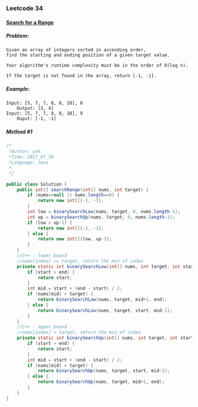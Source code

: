

### Leetcode 34
#### [Search for a Range](https://leetcode.com/problems/search-for-a-range)

  

##### ***Problem:***

    Given an array of integers sorted in ascending order, 
    find the starting and ending position of a given target value.

    Your algorithm's runtime complexity must be in the order of O(log n).
    
    If the target is not found in the array, return [-1, -1].

    
    
##### ***Example:***

    Input: [5, 7, 7, 8, 8, 10], 8
        Output: [3, 4]
    Input: [5, 7, 7, 8, 8, 10], 9
        Ouput: [-1, -1]

##### *Method #1*
``` java
/*
 *Author: yeh
 *Time: 2017_07_20
 *Language: Java
 *
 */

public class Solution {
    public int[] searchRange(int[] nums, int target) {
        if (nums==null || nums.length==0) {
            return new int[]{-1, -1};
        }
        int low = binarySearchLow(nums, target, 0, nums.length-1);
        int up = binarySearchUp(nums, target, 0, nums.length-1);
        if (low > up-1) {
            return new int[]{-1, -1};
        } else {
            return new int[]{low, up-1};
        }
    }
    //C++ : lower_bound
    //nums[index] >= target, return the min of index
    private static int binarySearchLow(int[] nums, int target, int start, int end) {
        if (start > end) {
            return start;
        }
        int mid = start + (end - start) / 2;
        if (nums[mid] < target) {
            return binarySearchLow(nums, target, mid+1, end);
        } else {
            return binarySearchLow(nums, target, start, mid-1);
        }
    }
    //C++ : upper_bound
    //nums[index] > target, return the min of index
    private static int binarySearchUp(int[] nums, int target, int start, int end) {
        if (start > end) {
            return start;
        }
        int mid = start + (end - start) / 2;
        if (nums[mid] > target) {
            return binarySearchUp(nums, target, start, mid-1);
        } else {
            return binarySearchUp(nums, target, mid+1, end);
        }
    }
}

```

